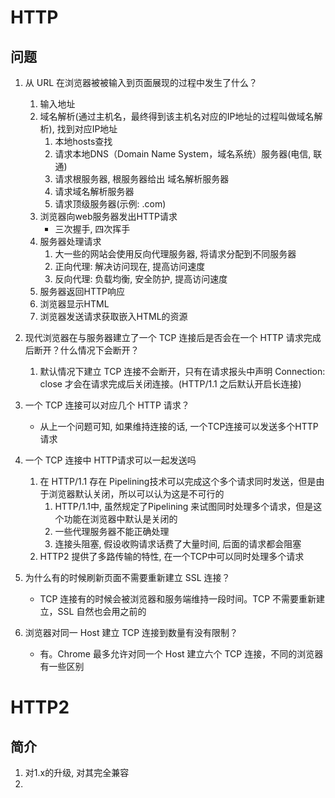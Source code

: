 # HTTP

## 问题

1. 从 URL 在浏览器被被输入到页面展现的过程中发生了什么？
   1. 输入地址
   2. 域名解析(通过主机名，最终得到该主机名对应的IP地址的过程叫做域名解析), 找到对应IP地址
      1. 本地hosts查找
      2. 请求本地DNS（Domain Name System，域名系统）服务器(电信, 联通)
      3. 请求根服务器, 根服务器给出 域名解析服务器
      4. 请求域名解析服务器
      5. 请求顶级服务器(示例: .com)
   3. 浏览器向web服务器发出HTTP请求
      * 三次握手, 四次挥手
   4. 服务器处理请求
      1. 大一些的网站会使用反向代理服务器, 将请求分配到不同服务器
      2. 正向代理: 解决访问现在, 提高访问速度
      3. 反向代理: 负载均衡, 安全防护, 提高访问速度
   5. 服务器返回HTTP响应
   6. 浏览器显示HTML
   7. 浏览器发送请求获取嵌入HTML的资源

2. 现代浏览器在与服务器建立了一个 TCP 连接后是否会在一个 HTTP 请求完成后断开？什么情况下会断开？
   1. 默认情况下建立 TCP 连接不会断开，只有在请求报头中声明 Connection: close 才会在请求完成后关闭连接。(HTTP/1.1 之后默认开启长连接)

3. 一个 TCP 连接可以对应几个 HTTP 请求？
   * 从上一个问题可知, 如果维持连接的话, 一个TCP连接可以发送多个HTTP请求

4. 一个 TCP 连接中 HTTP请求可以一起发送吗
   1. 在 HTTP/1.1 存在 Pipelining技术可以完成这个多个请求同时发送，但是由于浏览器默认关闭，所以可以认为这是不可行的
      1. HTTP/1.1中, 虽然规定了Pipelining 来试图同时处理多个请求，但是这个功能在浏览器中默认是关闭的
      2. 一些代理服务器不能正确处理
      3. 连接头阻塞, 假设收购请求话费了大量时间, 后面的请求都会阻塞
   2. HTTP2 提供了多路传输的特性, 在一个TCP中可以同时处理多个请求

5. 为什么有的时候刷新页面不需要重新建立 SSL 连接？
   * TCP 连接有的时候会被浏览器和服务端维持一段时间。TCP 不需要重新建立，SSL 自然也会用之前的

6. 浏览器对同一 Host 建立 TCP 连接到数量有没有限制？
   * 有。Chrome 最多允许对同一个 Host 建立六个 TCP 连接，不同的浏览器有一些区别
# HTTP2
## 简介
1. 对1.x的升级, 对其完全兼容
2. 
